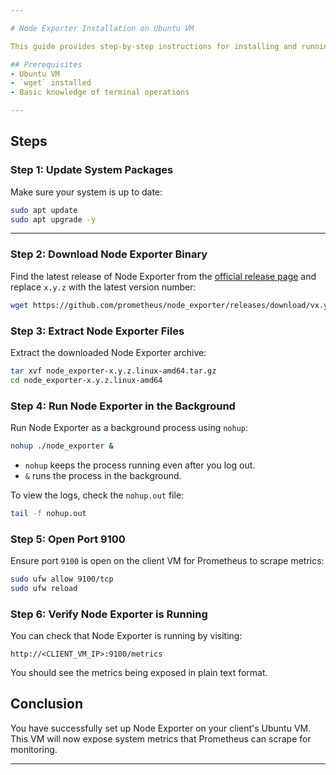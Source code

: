 ```yaml
---

# Node Exporter Installation on Ubuntu VM

This guide provides step-by-step instructions for installing and running Node Exporter on Ubuntu VMs to collect system metrics.

## Prerequisites
- Ubuntu VM
- `wget` installed
- Basic knowledge of terminal operations

---
```


## Steps

### **Step 1: Update System Packages**
Make sure your system is up to date:

```bash
sudo apt update
sudo apt upgrade -y
```

---

### **Step 2: Download Node Exporter Binary**
Find the latest release of Node Exporter from the [official release page](https://prometheus.io/download/) and replace `x.y.z` with the latest version number:

```bash
wget https://github.com/prometheus/node_exporter/releases/download/vx.y.z/node_exporter-x.y.z.linux-amd64.tar.gz
```

### **Step 3: Extract Node Exporter Files**
Extract the downloaded Node Exporter archive:

```bash
tar xvf node_exporter-x.y.z.linux-amd64.tar.gz
cd node_exporter-x.y.z.linux-amd64
```

### **Step 4: Run Node Exporter in the Background**
Run Node Exporter as a background process using `nohup`:

```bash
nohup ./node_exporter &
```

- `nohup` keeps the process running even after you log out.
- `&` runs the process in the background.

To view the logs, check the `nohup.out` file:

```bash
tail -f nohup.out
```

### **Step 5: Open Port 9100**
Ensure port `9100` is open on the client VM for Prometheus to scrape metrics:

```bash
sudo ufw allow 9100/tcp
sudo ufw reload
```

### **Step 6: Verify Node Exporter is Running**
You can check that Node Exporter is running by visiting:

```
http://<CLIENT_VM_IP>:9100/metrics
```

You should see the metrics being exposed in plain text format.

## Conclusion
You have successfully set up Node Exporter on your client's Ubuntu VM. This VM will now expose system metrics that Prometheus can scrape for monitoring.

---